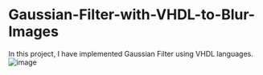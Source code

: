 # Gaussian-Filter-with-VHDL-to-Blur-Images
In this project, I have implemented Gaussian Filter using VHDL languages.
![image](https://user-images.githubusercontent.com/68936726/145732576-382266ad-a796-4a08-927d-f406675a7e41.png)
